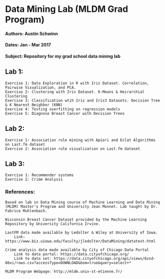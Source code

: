 # Data Mining Lab (MLDM Grad Program)

#### Authors: Austin Schwinn

#### Dates: Jan - Mar 2017

#### Subject: Repository for my grad school data mining lab

## Lab 1: 
	Exercise 1: Data Exploration in R with Iris Dataset. Correlation, Pairwise Visualization, and PCA.
	Exercise 2: Clustering with Iris Dataset. K-Means & Heirarchial Clustering
	Exercise 3: Classification wtih Iris and Iris3 Datasets. Decision Tree & K Nearest Neighbor (KNN)
	Exercise 4: Testing overfitting on regression models
	Exercise 5: Diagnose Breast Cancer with Decision Trees

## Lab 2:
	Exercise 1: Association rule mining with Apiori and Eclat Algorithms on Last.fm dataset
	Exercise 2: Association rule visualization on Last.fm dataset

## Lab 3:
	Exercise 1: Recommender systems
	Exercise 2: Crime Analysis

### References:
	Based on lab in Data Mining course of Machine Learning and Data Mining (MLDM) Master's Program and University Jean Monnet. Lab taught by Dr. Fabrice Muhlenbach.

	Wisconsin Breast Cancer Dataset provided by the Machine Learning Repository by University California Irvine.

	LastFM data made available by Ledolter & Wiley at University of Iowa.
		Link: https://www.biz.uiowa.edu/faculty/jledolter/DataMining/datatext.html

	Crime analysis data made available by City of Chicago Data Portal
		Link to data portal: https://data.cityofchicago.org/
		Link to data set: https://data.cityofchicago.org/api/views/6zsd-86xi/rows.csv?accessType=DOWNLOAD&bom=true&query=select+*

	MLDM Program Webpage: http://mldm.univ-st-etienne.fr/

